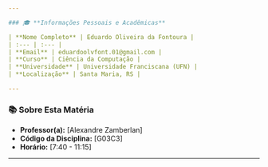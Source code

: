 ```yaml
---

### 🎓 **Informações Pessoais e Acadêmicas**

| **Nome Completo** | Eduardo Oliveira da Fontoura |
| :--- | :--- |
| **Email** | eduardoolvfont.01@gmail.com |
| **Curso** | Ciência da Computação |
| **Universidade** | Universidade Franciscana (UFN) |
| **Localização** | Santa Maria, RS |

---
```


### 📚 **Sobre Esta Matéria**

* **Professor(a):** [Alexandre Zamberlan]
* **Código da Disciplina:** [G03C3]
* **Horário:** [7:40 - 11:15]
---
